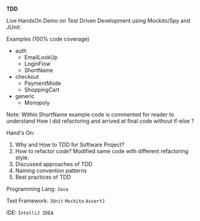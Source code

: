 **TDD**

Live HandsOn Demo on Test Driven Development using Mockito/Spy and JUnit:

Examples (100% code coverage)
- auth
  - EmailLookUp
  - LoginFlow
  - ShortName
- checkout
  - PaymentMode
  - ShoppingCart
- generic
  - Monopoly

Note: Within ShortName example code is commented for reader to understand How I did refactoring and arrived at final code without if-else ?

Hand's On: 
1. Why and How to TDD for Software Project?
2. How to refactor code? Modified same code with different refactoring style.
3. Discussed approaches of TDD
4. Naming convention patterns
5. Best practices of TDD


Programming Lang:
`Java`

Test Framework:
`JUnit`
`Mockito`
`AssertJ`

IDE:
`IntelliJ IDEA`





